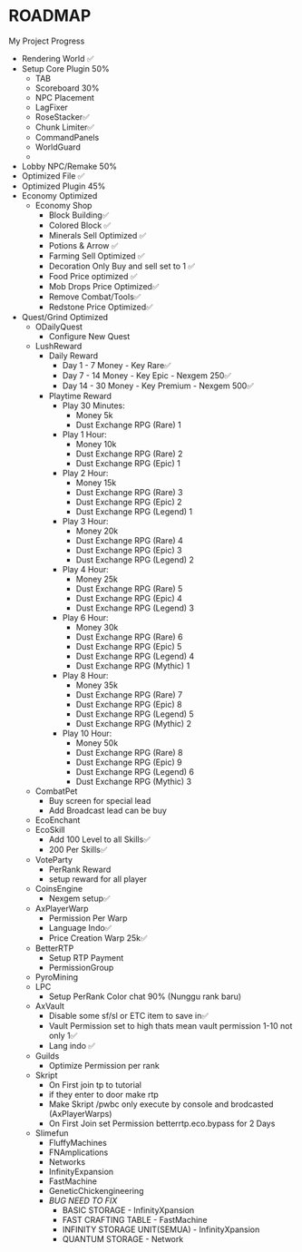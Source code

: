 # ROADMAP
My Project Progress
- Rendering World ✅
- Setup Core Plugin 50%
  - TAB
  - Scoreboard 30%
  - NPC Placement
  - LagFixer
  - RoseStacker✅
  - Chunk Limiter✅
  - CommandPanels
  - WorldGuard
  - 
- Lobby NPC/Remake 50%
- Optimized File ✅
- Optimized Plugin 45%
- Economy Optimized
  - Economy Shop 
    - Block Building✅
    - Colored Block ✅
    - Minerals Sell Optimized ✅
    - Potions & Arrow ✅
    - Farming Sell Optimized ✅
    - Decoration Only Buy and sell set to 1 ✅
    - Food Price optimized ✅
    - Mob Drops Price Optimized✅
    - Remove Combat/Tools✅
    - Redstone Price Optimized✅
- Quest/Grind Optimized
  - ODailyQuest
    - Configure New Quest
  - LushReward
    - Daily Reward
      - Day 1 - 7 Money - Key Rare✅
      - Day 7 - 14 Money - Key Epic - Nexgem 250✅
      - Day 14 - 30 Money - Key Premium - Nexgem 500✅
    - Playtime Reward
      - Play 30 Minutes:
        - Money 5k
        - Dust Exchange RPG (Rare) 1
      - Play 1 Hour:
        - Money 10k
        - Dust Exchange RPG (Rare) 2
        - Dust Exchange RPG (Epic) 1
      - Play 2 Hour:
        - Money 15k
        - Dust Exchange RPG (Rare) 3
        - Dust Exchange RPG (Epic) 2
        - Dust Exchange RPG (Legend) 1
      - Play 3 Hour:
        - Money 20k
        - Dust Exchange RPG (Rare) 4
        - Dust Exchange RPG (Epic) 3
        - Dust Exchange RPG (Legend) 2
      - Play 4 Hour:
        - Money 25k
        - Dust Exchange RPG (Rare) 5
        - Dust Exchange RPG (Epic) 4
        - Dust Exchange RPG (Legend) 3
      - Play 6 Hour:
        - Money 30k
        - Dust Exchange RPG (Rare) 6
        - Dust Exchange RPG (Epic) 5
        - Dust Exchange RPG (Legend) 4
        - Dust Exchange RPG (Mythic) 1
      - Play 8 Hour:
        - Money 35k
        - Dust Exchange RPG (Rare) 7
        - Dust Exchange RPG (Epic) 8
        - Dust Exchange RPG (Legend) 5
        - Dust Exchange RPG (Mythic) 2
      - Play 10 Hour:
        - Money 50k
        - Dust Exchange RPG (Rare) 8
        - Dust Exchange RPG (Epic) 9
        - Dust Exchange RPG (Legend) 6
        - Dust Exchange RPG (Mythic) 3
  - CombatPet
    - Buy screen for special lead
    - Add Broadcast lead can be buy
  - EcoEnchant
  - EcoSkill
    - Add 100 Level to all Skills✅
    - 200 Per Skills✅
  - VoteParty
    - PerRank Reward
    - setup reward for all player
  - CoinsEngine
    - Nexgem setup✅
  - AxPlayerWarp
    - Permission Per Warp
    - Language Indo✅
    - Price Creation Warp 25k✅
  - BetterRTP
    - Setup RTP Payment
    - PermissionGroup
  - PyroMining
  - LPC
    - Setup PerRank Color chat 90% (Nunggu rank baru)
  - AxVault
    - Disable some sf/sl or ETC item to save in✅
    - Vault Permission set to high thats mean vault permission 1-10 not only 1✅
    - Lang indo ✅
  - Guilds
    - Optimize Permission per rank
  - Skript
    - On First join tp to tutorial
    - if they enter to door make rtp
    - Make Skript /pwbc only execute by console and brodcasted (AxPlayerWarps)
    - On First Join set Permission betterrtp.eco.bypass for 2 Days
  - Slimefun
    - FluffyMachines
    - FNAmplications
    - Networks
    - InfinityExpansion
    - FastMachine
    - GeneticChickengineering
    - *BUG NEED TO FIX*
      - BASIC STORAGE - InfinityXpansion
      - FAST CRAFTING TABLE - FastMachine
      - INFINITY STORAGE UNIT(SEMUA) - InfinityXpansion
      - QUANTUM STORAGE - Network
